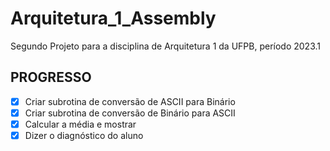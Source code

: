 # Arquitetura_1_Assembly
Segundo Projeto para a disciplina de Arquitetura 1 da UFPB, período 2023.1

## PROGRESSO

- [x] Criar subrotina de conversão de ASCII para Binário
- [x] Criar subrotina de conversão de Binário para ASCII
- [x] Calcular a média e mostrar
- [x] Dizer o diagnóstico do aluno 
